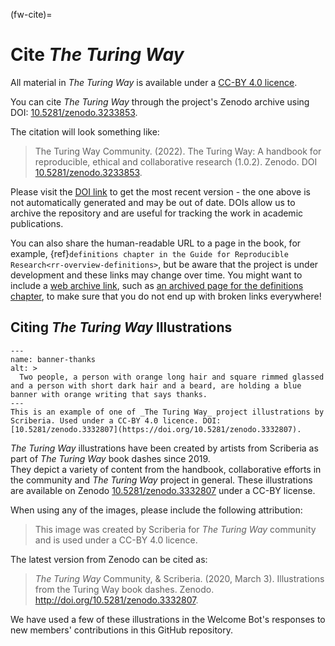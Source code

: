 (fw-cite)=
# Cite _The Turing Way_

All material in _The Turing Way_ is available under a [CC-BY 4.0 licence](https://github.com/the-turing-way/the-turing-way/blob/master/LICENSE.md).

You can cite _The Turing Way_ through the project's Zenodo archive using DOI: [10.5281/zenodo.3233853](https://zenodo.org/doi/10.5281/zenodo.3233853).

The citation will look something like:

>  The Turing Way Community. (2022). The Turing Way: A handbook for reproducible, ethical and collaborative research (1.0.2). Zenodo. DOI [10.5281/zenodo.3233853](https://zenodo.org/doi/10.5281/zenodo.3233853). 

Please visit the [DOI link](https://doi.org/10.5281/zenodo.3233853) to get the most recent version - the one above is not automatically generated and may be out of date.
DOIs allow us to archive the repository and are useful for tracking the work in academic publications.

You can also share the human-readable URL to a page in the book, for example, {ref}`definitions chapter in the Guide for Reproducible Research<rr-overview-definitions>`, but be aware that the project is under development and these links may change over time.
You might want to include a [web archive link](http://web.archive.org), such as [an archived page for the definitions chapter](https://web.archive.org/web/20191030093753/https://the-turing-way.netlify.com/reproducibility/03/definitions.html), to make sure that you do not end up with broken links everywhere!

## Citing _The Turing Way_ Illustrations

```{figure} ../../figures/banner-thanks.jpg
---
name: banner-thanks
alt: > 
  Two people, a person with orange long hair and square rimmed glassed and a person with short dark hair and a beard, are holding a blue banner with orange writing that says thanks. 
---
This is an example of one of _The Turing Way_ project illustrations by Scriberia. Used under a CC-BY 4.0 licence. DOI: [10.5281/zenodo.3332807](https://doi.org/10.5281/zenodo.3332807).
```

_The Turing Way_ illustrations have been created by artists from Scriberia as part of _The Turing Way_ book dashes since 2019.    
They depict a variety of content from the handbook, collaborative efforts in the community and _The Turing Way_ project in general. 
These illustrations are available on Zenodo [10.5281/zenodo.3332807](https://doi.org/10.5281/zenodo.3332807) under a CC-BY license.

When using any of the images, please include the following attribution:

> This image was created by Scriberia for _The Turing Way_ community and is used under a CC-BY 4.0 licence.

The latest version from Zenodo can be cited as:

> _The Turing Way_ Community, & Scriberia. (2020, March 3). Illustrations from the Turing Way book dashes. Zenodo. http://doi.org/10.5281/zenodo.3332807.

We have used a few of these illustrations in the Welcome Bot's responses to new members' contributions in this GitHub repository.
